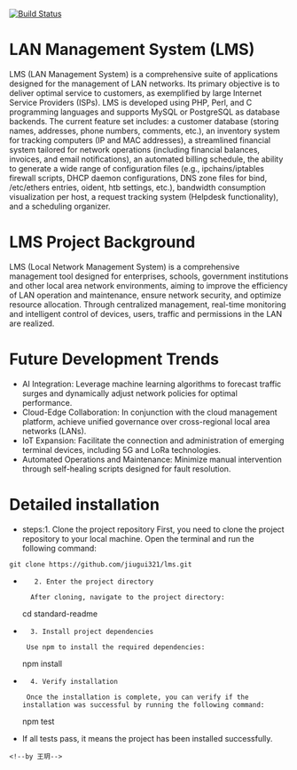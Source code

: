 [![Build Status](https://travis-ci.com/chilek/lms.svg?branch=master)](https://travis-ci.com/chilek/lms)

# LAN Management System (LMS)
LMS (LAN Management System) is a comprehensive suite of applications<!-- by 梁冰丽--> designed for the management of LAN networks. Its primary objective is to deliver optimal service to customers<!-- by 梁冰丽-->, as exemplified by large Internet Service Providers (ISPs)<!-- by 梁冰丽-->. LMS is developed using PHP, Perl, and C programming languages and supports MySQL or PostgreSQL as database backends. The current feature set includes: a customer database (storing names, addresses, phone numbers, comments, etc.), an inventory system for tracking computers (IP and MAC addresses), a streamlined financial system tailored for network operations (including financial balances, invoices, and email notifications), an automated billing schedule, the ability to generate a wide range of configuration files (e.g., ipchains/iptables firewall scripts, DHCP daemon configurations, DNS zone files for bind, /etc/ethers entries, oident, htb settings, etc.), bandwidth consumption visualization per host, a request tracking system (Helpdesk functionality), and a scheduling organizer.<!-- by 梁冰丽-->
 # LMS Project Background
LMS (Local Network Management System) is a comprehensive management tool designed for enterprises, schools, government institutions and other local area network environments, aiming to improve the efficiency of LAN operation and maintenance, ensure network security, and optimize resource allocation. Through centralized management, real-time monitoring and intelligent control of devices, users, traffic and permissions in the LAN are realized.<!--by 梁冰丽-->
# Future Development Trends 
- AI Integration: Leverage machine learning algorithms to forecast traffic surges and dynamically adjust network policies for optimal performance.  
- Cloud-Edge Collaboration: In conjunction with the cloud management platform, achieve unified governance over cross-regional local area networks (LANs).  
- IoT Expansion: Facilitate the connection and administration of emerging terminal devices, including 5G and LoRa technologies.  
- Automated Operations and Maintenance: Minimize manual intervention through self-healing scripts designed for fault resolution.  <!--by 梁冰丽-->

# Detailed installation
-    steps:1. Clone the project repository
        First, you need to clone the project repository to your local machine. Open the terminal and run the following command:

    git clone https://github.com/jiugui321/lms.git
    
        
-        2. Enter the project directory

        After cloning, navigate to the project directory:

    cd standard-readme
        
        
 -       3. Install project dependencies

        Use npm to install the required dependencies:
        
    npm install
        
        
 -       4. Verify installation
        
        Once the installation is complete, you can verify if the installation was successful by running the following command:
        
    npm test
    
 -   If all tests pass, it means the project has been installed successfully.                                        
 
    <!--by 王玥-->